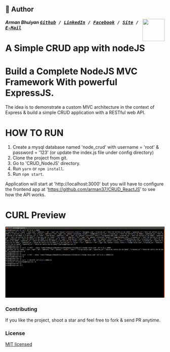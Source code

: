 ## 📝 Author
[<img src="https://media.licdn.com/dms/image/C5103AQE3SdZqmIyW0A/profile-displayphoto-shrink_200_200/0?e=1533168000&v=beta&t=reTZbwaCbB9R9V47Q9XiBGgGpY6_dS0KSK_gA8WsVCc" align="right" height="70" width="70">](http://armanbhuiyan.com)

##### Arman Bhuiyan <kbd>[Github](https://github.com/arman37) / [LinkedIn](https://www.linkedin.com/in/arman-bhuiyan) / [Facebook](https://www.facebook.com/arman.it37) / [Site](http://armanbhuiyan.com) /  [E-Mail](mailto:arman.it37@gmail.com)</kbd>

A Simple CRUD app with nodeJS
==================================
Build a Complete NodeJS MVC Framework With powerful ExpressJS.
====================================================================

The idea is to demonstrate a custom MVC architecture in the context of Express & build a simple CRUD application with a RESTful web API.

HOW TO RUN
========
1. Create a mysql database named 'node_crud' with username = 'root' & password = '123' (or update the index.js file
        under config directory)
2. Clone the project from git.
3. Go to 'CRUD_NodeJS' directory.
4. Run `yarn` or `npm install`.
5. Run `npm start`.

Application will start at 'http://localhost:3000' but you will have to configure the frontend app at 'https://github.com/arman37/CRUD_ReactJS' to see how the API works.


CURL Preview
========
![Screenshot](/screenshots/screenshot.png)

### Contributing
If you like the project, shoot a star and feel free to fork & send PR anytime.

### License

[MIT licensed](./LICENSE)
